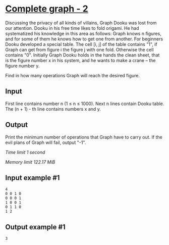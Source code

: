 # [Complete graph - 2](https://www.e-olymp.com/en/contests/9208/problems/80033)

Discussing the privacy of all kinds of villains, Graph Dooku was lost from our attention. Dooku in his free time likes to fold origami. He had systematized his knowledge in this area as follows: Graph knows n figures, and for some of them he knows how to get one from another. For beginners Dooku developed a special table. The cell [i, j] of the table contains "1", if Graph can get from figure i the figure j with one fold. Otherwise the cell contains "0". Initially Graph Dooku holds in the hands the clean sheet, that is the figure number x in his system, and he wants to make a crane – the figure number y.

Find in how many operations Graph will reach the desired figure.

## Input

First line contains number n (1 ≤ n ≤ 1000). Next n lines contain Dooku table. The (n + 1) - th line contains numbers x and y.

## Output

Print the minimum number of operations that Graph have to carry out. If the evil plans of Graph will fail, output "-1".

_Time limit 1 second_

_Memory limit 122.17 MiB_

## Input example #1
```
4
0 0 1 0
0 0 0 1
1 0 0 1
0 1 1 0
1 2
```

## Output example #1
```
3
```
